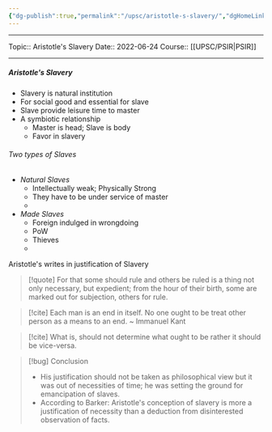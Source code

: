 ```yaml
---
{"dg-publish":true,"permalink":"/upsc/aristotle-s-slavery/","dgHomeLink":true,"dgPassFrontmatter":false}
---
```


----
Topic:: Aristotle's Slavery
Date:: 2022-06-24
Course:: [[UPSC/PSIR|PSIR]] 

----
#####  Aristotle's Slavery
- Slavery is natural institution 
- For social good and essential for slave
- Slave provide leisure time to master
- A symbiotic relationship
	- Master is head; Slave is body 
	- Favor in slavery

###### Two types of Slaves
- _Natural Slaves_
	- Intellectually weak; Physically Strong 
	- They have to be under service of master 
	- 
- _Made Slaves_
	- Foreign indulged in wrongdoing 
	- PoW
	- Thieves 
	- 

Aristotle's writes in justification of Slavery 
>[!quote] For that some should rule and others be ruled is a thing not only necessary, but expedient; from the hour of their birth, some are marked out for subjection, others for rule.

>[!cite] Each man is an end in itself. No one ought to be treat other person as a means to an end. 
>~ Immanuel Kant

>[!cite] What is, should not determine what ought to be rather it should be vice-versa. 



>[!bug] Conclusion
>- His justification should not be taken as philosophical view but it was out of necessities of time; he was setting the ground for emancipation of slaves. 
>- According to Barker: Aristotle's conception of slavery is more a justification of necessity than a deduction from disinterested observation of facts.


